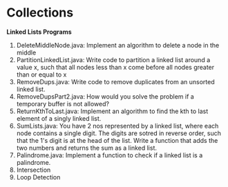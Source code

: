 # Collections

**Linked Lists Programs**
  1. DeleteMiddleNode.java: Implement an algorithm to delete a node in the middle
  2. PartitionLinkedList.java: Write code to partition a linked list around a value x, such that all nodes less than x come before all             nodes greater than or equal to x
  3. RemoveDups.java: Write code to remove duplicates from an unsorted linked list.
  4. RemoveDupsPart2.java: How would you solve the problem if a temporary buffer is not allowed?
  5. ReturnKthToLast.java: Implement an algorithm to find the kth to last element of a singly linked list.
  6. SumLists.java: You have 2 nos represented by a linked list, where each node contains a single digit. The digits are sotred in reverse        order, such that the 1's digit is at the head of the list. Write a function that adds the two numbers and returns the sum as a linked         list.
  7. Palindrome.java: Implement a function to check if a linked list is a palindrome.
  8. Intersection
  9. Loop Detection

